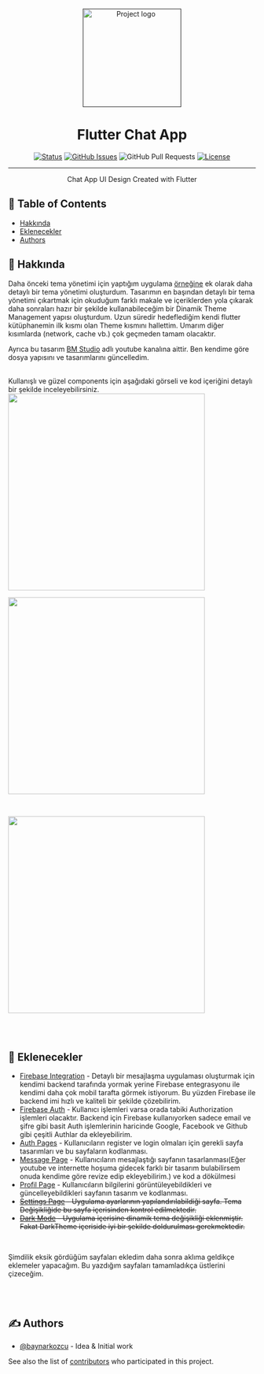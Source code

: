 <p align="center">
  <a href="" rel="noopener">
 <img width=200px height=200px src="https://user-images.githubusercontent.com/61154446/179361518-8716566b-9c28-439b-bce8-6f82d8f72a41.svg" alt="Project logo"></a>
</p>

<h1 align="center"><b>Flutter Chat App</b></h1>

<div align="center">

[![Status](https://img.shields.io/badge/status-active-success.svg)]()
[![GitHub Issues](https://img.shields.io/github/issues/baynarkozcu/flutter_chat_app_design)](https://github.com/baynarkozcu/flutter_chat_app_design/issues)
![GitHub Pull Requests](https://img.shields.io/github/issues-pr/baynarkozcu/flutter_chat_app_design)
[![License](https://img.shields.io/github/license/baynarkozcu/flutter_chat_app_design)](LICENSE)

</div>

---

<p align="center"> Chat App UI Design Created with Flutter
    <br> 
</p>

## 📝 Table of Contents

- [Hakkında](#about)
- [Eklenecekler](#todos)
- [Authors](#authors)

## 🧐 Hakkında <a name = "about"></a>

Daha önceki tema yönetimi için yaptığım uygulama [örneğine](#https://github.com/baynarkozcu/flutter_shop_app_design) ek olarak daha detaylı bir tema yönetimi oluşturdum. Tasarımın en başından detaylı bir tema yönetimi çıkartmak için okuduğum farklı makale ve içeriklerden yola çıkarak daha sonraları hazır bir şekilde kullanabileceğim bir Dinamik Theme Management yapısı oluşturdum. Uzun süredir hedeflediğim kendi flutter kütüphanemin ilk kısmı olan Theme kısmını hallettim. Umarım diğer kısımlarda (network, cache vb.) çok geçmeden tamam olacaktır. 

Ayrıca bu tasarım [BM Studio](#https://www.youtube.com/channel/UC7vfizO44OTBJuqNaE6fMYg) adlı youtube kanalına aittir. Ben kendime göre dosya yapısını ve tasarımlarını güncelledim.

<br>
Kullanışlı ve güzel components için aşağıdaki görseli ve kod içeriğini detaylı bir şekilde inceleyebilirsiniz.

<br>

<img src="https://user-images.githubusercontent.com/61154446/180663138-10204a3b-6c8c-4bdb-a351-7b8dd1620340.png" width="400">

<br>

<a name = "dark_mode"><img src="https://user-images.githubusercontent.com/61154446/180663003-e5633619-6baf-4d19-8c88-d4bdade152df.png" width="400"></a>

<br>

<a name = "settings_page"><img src="https://user-images.githubusercontent.com/61154446/180663017-603c261f-80cf-4f75-ab40-8cc6275fda7f.png" width="400"></a>


<br>
<br>



## 🏁 Eklenecekler <a name = "todos"></a>

- [Firebase Integration](https://github.com/baynarkozcu) - Detaylı bir mesajlaşma uygulaması oluşturmak için kendimi backend tarafında yormak yerine Firebase entegrasyonu ile kendimi daha çok mobil tarafta görmek istiyorum. Bu yüzden Firebase ile backend imi hızlı ve kaliteli bir şekilde çözebilirim.
- [Firebase Auth](https://github.com/baynarkozcu) - Kullanıcı işlemleri varsa orada tabiki Authorization işlemleri olacaktır. Backend için Firebase kullanıyorken sadece email ve şifre gibi basit Auth işlemlerinin haricinde Google, Facebook ve Github gibi çeşitli Authlar da ekleyebilirim.
- [Auth Pages](https://github.com/baynarkozcu) - Kullanıcıların register ve login olmaları için gerekli sayfa tasarımları ve bu sayfaların kodlanması.
- [Message Page](https://github.com/baynarkozcu) - Kullanıcıların mesajlaştığı sayfanın tasarlanması(Eğer youtube ve internette hoşuma gidecek farklı bir tasarım bulabilirsem onuda kendime göre revize edip ekleyebilirim.) ve kod a dökülmesi
- [Profil Page](https://github.com/baynarkozcu) - Kullanıcıların bilgilerini görüntüleyebildikleri ve güncelleyebildikleri sayfanın tasarım ve kodlanması.
- <del>[Settings Page](#settings_page) - Uygulama ayarlarının yapılandırılabildiği sayfa. Tema Değişikliğide bu sayfa içerisinden kontrol edilmektedir.</del>
- <del>[Dark Mode](#dark_mode) - Uygulama içerisine dinamik tema değişikliği eklenmiştir. Fakat DarkTheme içeriside iyi bir şekilde doldurulması gerekmektedir.</del>

<br>

Şimdilik eksik gördüğüm sayfaları ekledim daha sonra aklıma geldikçe eklemeler yapacağım. Bu yazdığım sayfaları tamamladıkça üstlerini çizeceğim.


<br>
<br>



## ✍️ Authors <a name = "authors"></a>

- [@baynarkozcu](https://github.com/baynarkozcu) - Idea & Initial work

See also the list of [contributors](https://github.com/baynarkozcu/flutter_chat_app_design) who participated in this project.

